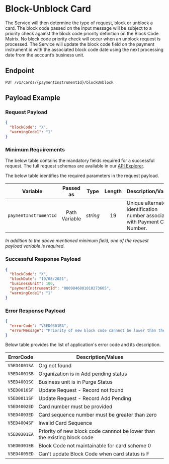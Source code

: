 # Block-Unblock Card

The Service will then determine the type of request, block or unblock a card. The block code passed on the input message will be subject to a priority check against the block code priority definition on the Block Code Matrix. No block code priority check will occur when an unblock request is processed. 
The Service will update the block code field on the payment instrument id with the associated block code date using the next processing date from the account’s business unit.

## Endpoint

`PUT /v1/cards/{paymentInstrumentId}/blockUnblock`

## Payload Example

### Request Payload

```json
{
  "blockCode": "X",
  "warningCode1": "1"
}
```

### Minimum Requirements

The below table contains the mandatory fields required for a successful request. The full request schemas are available in our [API Explorer](../api/?type=put&path=/v1/cards/{paymentInstrumentId}/blockUnblock).

The below table identifies the required parameters in the request payload.

| Variable | Passed as | Type | Length | Description/Values |
| -------- | :-------: | :--: | :------------: | ------------------ |
| `paymentInstrumentId` | Path Variable | *string* | 19 | Unique alternate identification number associated with Payment Card Number. | 

*In addition to the above mentioned minimum field, one of the request payload variable is required.*

### Successful Response Payload

```json
{
  "blockCode": "X",
  "blockDate": "19/08/2021",
  "businessUnit": 100,
  "paymentInstrumentId": "0009846801010273605",
  "warningCode1": "1"
}
```

### Error Response Payload

```json
{
  "errorCode": "V5ED0301EA",
  "errorMessage": "Priority of new block code cannnot be lower than the existing block code"  
}
```

Below table provides the list of application's error code and its description.

| ErrorCode |  Description/Values |
| --------  | ------------------ |
| `V5ED4001SA` | Org not found |
| `V5ED4001SB` | Organization is in Add pending status |
| `V5ED4001SC` | Business unit is in Purge Status |
| `V5ED0010SF` | Update Request - Record not found |
| `V5ED0011SF` | Update Request - Record Add Pending |
| `V5ED4002ED` | Card number must be provided |
| `V5ED4003ED` | Card sequence number must be greater than zero |
| `V5ED4004SF` | Invalid Card Sequence |
| `V5ED0301EA` | Priority of new block code cannnot be lower than the existing block code |
| `V5ED0301EB` | Block Code not maintainable for card scheme 0 |
| `V5ED4005ED` | Can't update Block Code when card status is F |  